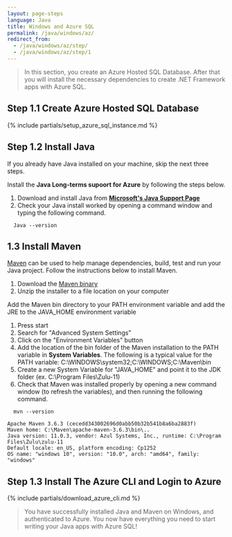 ```yaml
---
layout: page-steps
language: Java
title: Windows and Azure SQL
permalink: /java/windows/az/
redirect_from:
  - /java/windows/az/step/
  - /java/windows/az/step/1
---
```


> In this section, you create an Azure Hosted SQL Database. After that you will install the necessary dependencies to create .NET Framework apps with Azure SQL. 

## Step 1.1 Create Azure Hosted SQL Database

{% include partials/setup_azure_sql_instance.md %}

## Step 1.2 Install Java

If you already have Java installed on your machine, skip the next three steps.

Install the **Java Long-terms supoort for Azure** by following the steps below.

1. Download and install Java from [**Microsoft's Java Support Page**](https://docs.microsoft.com/en-us/java/azure/jdk/java-jdk-install?view=azure-java-stable)
2.  Check your Java install worked by opening a command window and typing the following command.

```terminal
  Java --version
```

## 1.3 Install Maven

[Maven](https://maven.apache.org/) can be used to help manage dependencies, build, test and run your Java project. Follow the instructions below to install Maven.

1. Download the [Maven binary](https://downloads.apache.org/maven/maven-3/3.6.3/binaries/apache-maven-3.6.3-bin.zip)
2. Unzip the installer to a file location on your computer

Add the Maven bin directory to your PATH environment variable and add the JRE to the JAVA_HOME environment variable

1. Press start 
2. Search for "Advanced System Settings" 
3. Click on the "Environment Variables" button 
4. Add the location of the bin folder of the Maven installation to the PATH variable in **System Variables**. The following is a typical value for the PATH variable: C:\WINDOWS\system32;C:\WINDOWS;C:\Maven\bin
5. Create a new System Variable for "JAVA_HOME" and point it to the JDK folder (ex. C:\Program Files\Zulu-11)
6. Check that Maven was installed properly by opening a new command window (to refresh the variables), and then running the following command.

```terminal
  mvn --version
```

```results
Apache Maven 3.6.3 (cecedd343002696d0abb50b32b541b8a6ba2883f)
Maven home: C:\Maven\apache-maven-3.6.3\bin\..
Java version: 11.0.3, vendor: Azul Systems, Inc., runtime: C:\Program Files\Zulu\zulu-11
Default locale: en_US, platform encoding: Cp1252
OS name: "windows 10", version: "10.0", arch: "amd64", family: "windows"
```

## Step 1.3 Install The Azure CLI and Login to Azure

{% include partials/download_azure_cli.md %}


> You have successfully installed Java and Maven on Windows, and authenticated to Azure. You now have everything you need to start writing your Java apps with Azure SQL!
